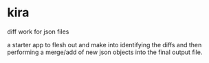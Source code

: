 # kira
diff work for json files

a starter app to flesh out and make into identifying the diffs and then performing a merge/add of new json objects into the final output file.

